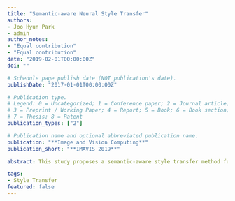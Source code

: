 ```yaml
---
title: "Semantic-aware Neural Style Transfer"
authors:
- Joo Hyun Park
- admin
author_notes:
- "Equal contribution"
- "Equal contribution"
date: "2019-02-01T00:00:00Z"
doi: ""

# Schedule page publish date (NOT publication's date).
publishDate: "2017-01-01T00:00:00Z"

# Publication type.
# Legend: 0 = Uncategorized; 1 = Conference paper; 2 = Journal article;
# 3 = Preprint / Working Paper; 4 = Report; 5 = Book; 6 = Book section;
# 7 = Thesis; 8 = Patent
publication_types: ["2"]

# Publication name and optional abbreviated publication name.
publication: "**Image and Vision Computing**"
publication_short: "**IMAVIS 2019**"

abstract: This study proposes a semantic-aware style transfer method for resolving semantic mismatch problems in existing algorithms. As the primary focus of this study, the consideration of semantic matching is expected to improve the quality of artistic style transfer. Here, each image is partitioned into several semantic regions for both a target photograph and a source painting. All partitioned regions of the target are then associated with one of the partitioned regions in the source according to their semantic interpretation. Given a pair of target and source regions, style is learned from the source region whereas content is learned from the target region. By integrating both the style and content components, we can successfully generate a stylized output. Unlike previous approaches, we obtain the best semantic match between regions using word embeddings. Thus, we guarantee that semantic matching is always established between the target and source. Moreover, it is unreliable to partition a painting using existing algorithms because of statistical gaps between the real photographs and paintings. To bridge such gaps, we apply a domain adaptation technique on the source painting to extract its semantic regions. We evaluated the effectiveness of the proposed algorithm based on a thorough experimental analysis and comparison. Through a user study, it is confirmed that semantic information considerably influences the quality assessment of style transfer.

tags:
- Style Transfer
featured: false
---
```

